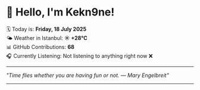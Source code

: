 # 👋 Hello, I'm Kekn9ne!

🗓️ Today is: **Friday, 18 July 2025**  
🌤️ Weather in Istanbul: **☀️   +28°C**  
📊 GitHub Contributions: **68**  
🎧 Currently Listening: Not listening to anything right now ❌

---

_"Time flies whether you are having fun or not. — *Mary Engelbreit*"_

---
